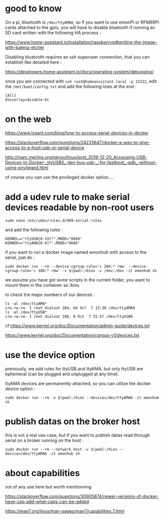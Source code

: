 # good to know

On a pi, bluetooth is `/dev/ttyAMA0`, so if you want to use emonPi or RFM69Pi cards attached to the gpio, you will have to disable bluetooth if running an SD card written with the following HA process :

https://www.home-assistant.io/installation/raspberrypi#writing-the-image-with-balena-etcher

Disabling bluetooth requires an ssh superuser connection, that you can establish like detailed here :

https://developers.home-assistant.io/docs/operating-system/debugging/

once you are connected with `ssh root@homeassistant.local -p 22222`, edit the `/mnt/boot/config.txt` and add the following lines at the end :

```
[All]
dtoverlay=disable-bt
```

# on the web

https://www.losant.com/blog/how-to-access-serial-devices-in-docker

https://stackoverflow.com/questions/24225647/docker-a-way-to-give-access-to-a-host-usb-or-serial-device

http://marc.merlins.org/perso/linux/post_2018-12-20_Accessing-USB-Devices-In-Docker-_ttyUSB0_-dev-bus-usb-_-for-fastboot_-adb_-without-using-privileged.html

of course you can use the privileged docker option....

# add a udev rule to make serial devices readable by non-root users
```
sudo nano /etc/udev/rules.d/999-serial.rules
```
and add the following rules :
```
KERNEL=="ttyUSB[0-19]*",MODE="0666"
KERNEK=="ttyAMA[0-9]*",MODE="0666"
```
if you want to run a docker image named emonhub with access to the serial, just do :
```
sudo docker run --rm --device-cgroup-rule='c 204:* rmw' --device-cgroup-rule='c 188:* rmw' -v $(pwd):/bios -v /dev:/dev -it emonhub sh
```
we assume you have got some scripts in the current folder, you want to mount them in the container as /bios

to check the major numbers of our devices  : 
```
ls -al /dev/ttyAMA*
crw-rw-rw- 1 root dialout 204, 64 Oct  7 15:30 /dev/ttyAMA0
ls -al /dev/ttyUSB*
crw-rw-rw- 1 root dialout 188, 0 Oct  7 15:57 /dev/ttyUSB0
```
cf https://www.kernel.org/doc/Documentation/admin-guide/devices.txt

https://www.kernel.org/doc/Documentation/cgroup-v1/devices.txt

# use the device option

previously, we add rules for ttyUSB and ttyAMA, but only ttyUSB are ephemeral (can be plugged and unplugged at any time).

ttyAMA devices are permanently attached, so you can utilize the docker device option :
```
sudo docker run --rm -v $(pwd):/bios --device=/dev/ttyAMA0 -it emonhub sh
```
# publish datas on the broker host

this is not a real use case, but if you want to publish datas read through serial on a broker running on the host :
```
sudo docker run --rm --network host -v $(pwd):/bios --device=/dev/ttyAMA0 -it emonhub sh
```
# about capabilities

not of any use here but worth mentionning

https://stackoverflow.com/questions/30905674/newer-versions-of-docker-have-cap-add-what-caps-can-be-added

https://man7.org/linux/man-pages/man7/capabilities.7.html
